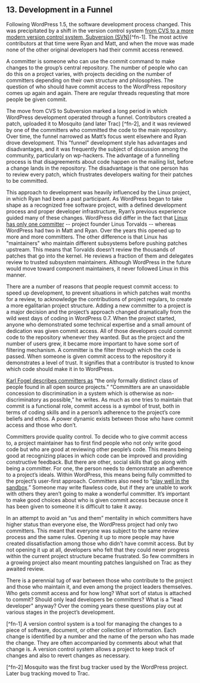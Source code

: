 ## 13. Development in a Funnel

Following WordPress 1.5, the software development process changed. This was precipitated by a shift in the version control system [from CVS to a more modern version control system, Subversion (SVN)](http://lists.wordpress.org/pipermail/hackers/2005-February/004078.html)[^fn-1]. The most active contributors at that time were Ryan and Matt, and when the move was made none of the other original developers had their commit access renewed.

A committer is someone who can use the commit command to make changes to the group’s central repository. The number of people who can do this on a project varies, with projects deciding on the number of committers depending on their own structure and philosophies. The question of who should have commit access to the WordPress repository comes up again and again. There are regular threads requesting that more people be given commit. 

The move from CVS to Subversion marked a long period in which WordPress development operated through a funnel. Contributors created a patch, uploaded it to Mosquito (and later Trac) [^fn-2], and it was reviewed by one of the committers who committed the code to the main repository. Over time, the funnel narrowed as Matt’s focus went elsewhere and Ryan drove development. This "funnel" development style has advantages and disadvantages, and it was frequently the subject of discussion among the community, particularly on wp-hackers. The advantage of a funnelling process is that disagreements about code happen on the mailing list, before a change lands in the repository. The disadvantage is that one person has to review every patch, which frustrates developers waiting for their patches to be committed.

This approach to development was heavily influenced by the Linux project, in which Ryan had been a past participant. As WordPress began to take shape as a recognized free software project, with a defined development process and proper developer infrastructure, Ryan’s previous experience guided many of these changes. WordPress did differ in the fact that [Linux has only one committer](http://www.linuxfoundation.org/content/23-how-patches-get-kernel) -- project founder Linus Torvalds -- whereas WordPress had two in Matt and Ryan. Over the years this opened up to more and more committers. The other difference is that Linux has "maintainers" who maintain different subsystems before pushing patches upstream. This means that Torvalds doesn’t review the thousands of patches that go into the kernel. He reviews a fraction of them and delegates review to trusted subsystem maintainers. Although WordPress in the future would move toward component maintainers, it never followed Linux in this manner.

There are a number of reasons that people request commit access: to speed up development, to prevent situations in which patches wait months for a review, to acknowledge the contributions of project regulars, to create a more egalitarian project structure. Adding a new committer to a project is a major decision and the project’s approach changed dramatically from the wild west days of coding in WordPress 0.7. When the project started, anyone who demonstrated some technical expertise and a small amount of dedication was given commit access. All of those developers could commit code to the repository whenever they wanted. But as the project and the number of users grew, it became more important to have some sort of filtering mechanism. A committer is the filter through which the code is passed. When someone is given commit access to the repository it demonstrates a level of trust. It signifies that a contributor is trusted to know which code should make it in to WordPress.

[Karl Fogel describes committers as](http://producingoss.com/en/producingoss.html#committers) “the only formally distinct class of people found in all open source projects.” “Committers are an unavoidable concession to discrimination in a system which is otherwise as non-discriminatory as possible,” he writes. As much as one tries to maintain that commit is a functional role, commit access is a symbol of trust, both in terms of coding skills and in a person’s adherence to the project’s core beliefs and ethos. A power dynamic exists between those who have commit access and those who don’t.

Committers provide quality control. To decide who to give commit access to, a project maintainer has to first find people who not only write good code but who are good at reviewing other people’s code. This means being good at recognizing places in which code can be improved and providing constructive feedback. But there are other, social skills that go along with being a committer. For one, the person needs to demonstrate an adherence to a project’s ideals. Within WordPress, this means being fully committed to the project’s user-first approach. Committers also need to “[play well in the sandbox](http://producingoss.com/en/committers.html#choosing-committers).” Someone may write flawless code, but if they are unable to work with others they aren’t going to make a wonderful committer. It’s important to make good choices about who is given commit access because once it has been given to someone it is difficult to take it away.

In an attempt to avoid an “us and them” mentality in which committers have higher status than everyone else, the WordPress project had only two committers. This meant that everyone was subject to the same review process and the same rules. Opening it up to more people may have created dissatisfaction among those who didn’t have commit access. But by not opening it up at all, developers who felt that they could never progress within the current project structure became frustrated. So few committers in a growing project also meant mounting patches languished on Trac as they awaited review. 

There is a perennial tug of war between those who contribute to the project and those who maintain it, and even among the project leaders themselves. Who gets commit access and for how long? What sort of status is attached to commit? Should only lead developers be committers? What is a "lead developer" anyway? Over the coming years these questions play out at various stages in the project’s development. 

[^fn-1] A version control system is a tool for managing the changes to a piece of software, document, or other collection of information. Each change is identified by a number and the name of the person who has made the change. They are often accompanied by comments about what that change is. A version control system allows a project to keep track of changes and also to revert changes as necessary.

[^fn-2] Mosquito was the first bug tracker used by the WordPress project. Later bug tracking moved to Trac.
